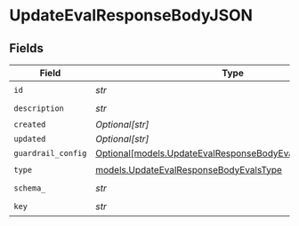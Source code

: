 # UpdateEvalResponseBodyJSON


## Fields

| Field                                                                                                                  | Type                                                                                                                   | Required                                                                                                               | Description                                                                                                            |
| ---------------------------------------------------------------------------------------------------------------------- | ---------------------------------------------------------------------------------------------------------------------- | ---------------------------------------------------------------------------------------------------------------------- | ---------------------------------------------------------------------------------------------------------------------- |
| `id`                                                                                                                   | *str*                                                                                                                  | :heavy_check_mark:                                                                                                     | N/A                                                                                                                    |
| `description`                                                                                                          | *str*                                                                                                                  | :heavy_check_mark:                                                                                                     | N/A                                                                                                                    |
| `created`                                                                                                              | *Optional[str]*                                                                                                        | :heavy_minus_sign:                                                                                                     | N/A                                                                                                                    |
| `updated`                                                                                                              | *Optional[str]*                                                                                                        | :heavy_minus_sign:                                                                                                     | N/A                                                                                                                    |
| `guardrail_config`                                                                                                     | [Optional[models.UpdateEvalResponseBodyEvalsGuardrailConfig]](../models/updateevalresponsebodyevalsguardrailconfig.md) | :heavy_minus_sign:                                                                                                     | N/A                                                                                                                    |
| `type`                                                                                                                 | [models.UpdateEvalResponseBodyEvalsType](../models/updateevalresponsebodyevalstype.md)                                 | :heavy_check_mark:                                                                                                     | N/A                                                                                                                    |
| `schema_`                                                                                                              | *str*                                                                                                                  | :heavy_check_mark:                                                                                                     | N/A                                                                                                                    |
| `key`                                                                                                                  | *str*                                                                                                                  | :heavy_check_mark:                                                                                                     | N/A                                                                                                                    |